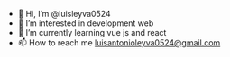 - 👋 Hi, I’m @luisleyva0524
- 👀 I’m interested in development web
- 🌱 I’m currently learning vue js and react
- 📫 How to reach me luisantonioleyva0524@gmail.com

<!---
luisleyva0524/luisleyva0524 is a ✨ special ✨ repository because its `README.md` (this file) appears on your GitHub profile.
You can click the Preview link to take a look at your changes.
--->

![<About myself>](https://github-readme-stats.vercel.app/api?username=<@luisleyva0524>&show_icons=true&theme=radical)
